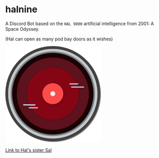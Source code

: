 # halnine
A Discord Bot based on the `HAL 9000` artificial intelligence from 2001: A Space Odyssey.

(Hal can open as many pod bay doors as it wishes)

<img src="https://raw.githubusercontent.com/tomheaton/halnine/main/halnine_logo.png" width=300px></img>
<!-- ![halnine Logo](https://raw.githubusercontent.com/tomheaton/halnine/main/halnine_logo.png "halnine Logo") -->


[Link to Hal's sister Sal](https://github.com/tomheaton/salnine)
